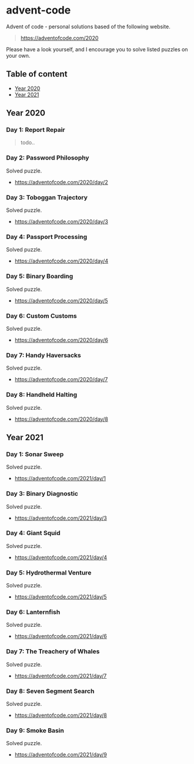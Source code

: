 # advent-code

Advent of code - personal solutions based of the following website.

> https://adventofcode.com/2020

Please have a look yourself, and I encourage you to solve listed puzzles on your own.

## Table of content

- [Year 2020](#year-2020)
- [Year 2021](#year-2021)

## Year 2020

### Day 1: Report Repair

> todo..

### Day 2: Password Philosophy

Solved puzzle.

- https://adventofcode.com/2020/day/2

### Day 3: Toboggan Trajectory

Solved puzzle.

- https://adventofcode.com/2020/day/3

### Day 4: Passport Processing

Solved puzzle.

- https://adventofcode.com/2020/day/4

### Day 5: Binary Boarding

Solved puzzle.

- https://adventofcode.com/2020/day/5

### Day 6: Custom Customs

Solved puzzle.

- https://adventofcode.com/2020/day/6

### Day 7: Handy Haversacks

Solved puzzle.

- https://adventofcode.com/2020/day/7

### Day 8: Handheld Halting

Solved puzzle.

- https://adventofcode.com/2020/day/8

## Year 2021

### Day 1: Sonar Sweep

Solved puzzle.

- https://adventofcode.com/2021/day/1

### Day 3: Binary Diagnostic

Solved puzzle.

- https://adventofcode.com/2021/day/3

### Day 4: Giant Squid

Solved puzzle.

- https://adventofcode.com/2021/day/4

### Day 5: Hydrothermal Venture

Solved puzzle.

- https://adventofcode.com/2021/day/5

### Day 6: Lanternfish

Solved puzzle.

- https://adventofcode.com/2021/day/6

### Day 7: The Treachery of Whales

Solved puzzle.

- https://adventofcode.com/2021/day/7

### Day 8: Seven Segment Search

Solved puzzle.

- https://adventofcode.com/2021/day/8

### Day 9: Smoke Basin

Solved puzzle.

- https://adventofcode.com/2021/day/9
